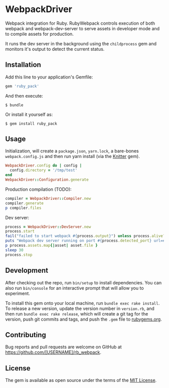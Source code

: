 # WebpackDriver

Webpack integration for Ruby.  RubyWebpack controls execution of both webpack and webpack-dev-server to serve assets in developer mode and to compile assets for production.

It runs the dev server in the background using the `childprocess` gem and monitors it's output to detect the current status.

## Installation

Add this line to your application's Gemfile:

```ruby
gem 'ruby_pack'
```

And then execute:

    $ bundle

Or install it yourself as:

    $ gem install ruby_pack

## Usage

Initialization, will create a `package.json`, `yarn.lock`, a bare-bones `webpack.config.js` and then run yarn install (via the [Knitter](https://github.com/nathanstitt/knitter) gem).

```ruby
WebpackDriver.config do | config |
  config.directory = '/tmp/test'
end
WebpackDriver::Configuration.generate
```

Production compilation (TODO):
```ruby
compiler = WebpackDriver::Compiler.new
compiler.generate
p compiler.files
```

Dev server:

```ruby
process = WebpackDriver::DevServer.new
process.start
fail("failed to start webpack #{process.output}") unless process.alive?
puts "Webpack dev server running on port #{process.detected_port} url=#{process.detected_url}"
p process.assets.map{|asset| asset.file }
sleep 30
process.stop
```


## Development

After checking out the repo, run `bin/setup` to install dependencies. You can also run `bin/console` for an interactive prompt that will allow you to experiment.

To install this gem onto your local machine, run `bundle exec rake install`. To release a new version, update the version number in `version.rb`, and then run `bundle exec rake release`, which will create a git tag for the version, push git commits and tags, and push the `.gem` file to [rubygems.org](https://rubygems.org).

## Contributing

Bug reports and pull requests are welcome on GitHub at https://github.com/[USERNAME]/rb_webpack.


## License

The gem is available as open source under the terms of the [MIT License](http://opensource.org/licenses/MIT).
